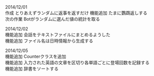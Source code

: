 2014/12/01  
作成 とりあえずランダムに返事を返すだけ
機能追加 たまに鸚鵡返しする  
次の作業 Botがランダムに選んだ値の統計を取る  

2014/12/02  
機能追加 会話をテキストファイルにまとめるようした  
機能追加 ファイル名は日時情報から生成する

2014/12/05  
機能追加 Counterクラスを追加  
機能追加 入力された英語の文章を区切り各単語ごとに登場回数を記録する  
機能追加 辞書をソートする
